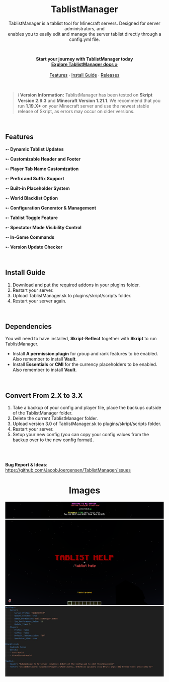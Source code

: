 <h1 align="center">TablistManager</h1>
<p align="center">TablistManager is a tablist tool for Minecraft servers. Designed for server administrators, and <br> enables you to easily edit and manage the server tablist directly through a config.yml file.</p> <br>


<p align="center">
      <strong>Start your journey with TablistManager today</strong>
      <br>
      <a href="https://jacobjoergensen.gitbook.io/tablistmanager/"><strong>Explore TablistManager docs »</strong></a>
      <br>
      <br>
      <a href="#features">Features</a>
      ·
      <a href="#install-guide">Install Guide</a>
      ·
      <a href="https://github.com/JacobJoergensen/TablistManager/releases">Releases</a>
</p>

<br>

> :information_source: **Version Information:** TablistManager has been tested on **Skript Version 2.9.3** and **Minecraft Version 1.21.1**. We recommend that you run **1.19.X+** on your Minecraft server and use the newest stable release of Skript, as errors may occur on older versions.

<br>

## Features
➵ **Dynamic Tablist Updates**

➵ **Customizable Header and Footer**

➵ **Player Tab Name Customization**

➵ **Prefix and Suffix Support**

➵ **Built-in Placeholder System**

➵ **World Blacklist Option**

➵ **Configuration Generator & Management**

➵ **Tablist Toggle Feature**

➵ **Spectator Mode Visibility Control**

➵ **In-Game Commands**

➵ **Version Update Checker**

<br>

## Install Guide
1. Download and put the required addons in your plugins folder.
2. Restart your server.
3. Upload TablistManager.sk to plugins/skript/scripts folder.
4. Restart your server again.
<br>

## Dependencies
You will need to have installed, <strong>Skript-Reflect</strong> together with <strong>Skript</strong> to run TablistManager.
- Install <strong>A permission plugin</strong> for group and rank features to be enabled. Also remember to install <strong>Vault</strong>.
- Install <strong>Essentials</strong> or <strong>CMI</strong> for the currency placeholders to be enabled. Also remember to install <strong>Vault</strong>.

<br>

## Convert From 2.X to 3.X
1. Take a backup of your config and player file, place the backups outside of the TablistManager folder.
2. Delete the current TablistManager folder.
3. Upload version 3.0 of TablistManager.sk to plugins/skript/scripts folder.
4. Restart your server.
5. Setup your new config (you can copy your config values from the backup over to the new config format).

<br>

<br>**Bug Report & Ideas**: https://github.com/JacobJoergensen/TablistManager/issues

<h1 align="center">Images</h1>

![alt text](https://github.com/JacobJoergensen/TablistManager/blob/main/img/tablistm-showcase2.jpg?raw=true)
![alt text](https://github.com/JacobJoergensen/TablistManager/blob/main/img/tablistm-showcase.png?raw=true)
![alt text](https://github.com/JacobJoergensen/TablistManager/blob/main/img/tablistm-showcase4.jpg?raw=true)
